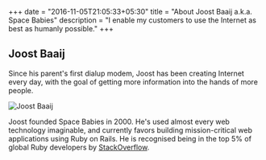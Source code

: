 +++
date = "2016-11-05T21:05:33+05:30"
title = "About Joost Baaij a.k.a. Space Babies"
description = "I enable my customers to use the Internet as best as humanly possible."
+++

## Joost Baaij

Since his parent's first dialup modem, Joost has been creating Internet every day, with the goal of getting more information into the hands of more people.

<img src="/img/joost.jpg" class="img-responsive" alt="Joost Baaij">

Joost founded Space Babies in 2000. He's used almost every web technology imaginable, and currently favors building mission-critical web applications using Ruby on Rails. He is recognised being in the top 5% of global Ruby developers by [StackOverflow](https://stackoverflow.com/users/story/235411).
